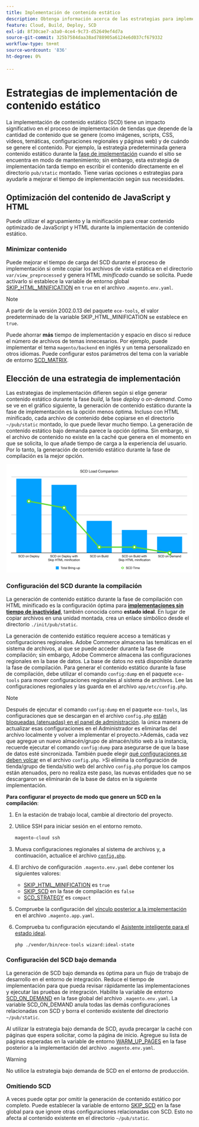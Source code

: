 ```yaml
---
title: Implementación de contenido estático
description: Obtenga información acerca de las estrategias para implementar contenido estático, como imágenes, scripts y CSS, en Adobe Commerce en proyectos de infraestructura en la nube.
feature: Cloud, Build, Deploy, SCD
exl-id: 8f30cae7-a3a0-4ce4-9c73-d52649ef4d7a
source-git-commit: 325b7584daa38ad788905a6124e6d037cf679332
workflow-type: tm+mt
source-wordcount: '836'
ht-degree: 0%

---
```


# Estrategias de implementación de contenido estático

La implementación de contenido estático (SCD) tiene un impacto significativo en el proceso de implementación de tiendas que depende de la cantidad de contenido que se genere (como imágenes, scripts, CSS, vídeos, temáticas, configuraciones regionales y páginas web) y de cuándo se genere el contenido. Por ejemplo, la estrategia predeterminada genera contenido estático durante la [fase de implementación](process.md#deploy-phase-deploy-phase) cuando el sitio se encuentra en modo de mantenimiento; sin embargo, esta estrategia de implementación tarda tiempo en escribir el contenido directamente en el directorio `pub/static` montado. Tiene varias opciones o estrategias para ayudarle a mejorar el tiempo de implementación según sus necesidades.

## Optimización del contenido de JavaScript y HTML

Puede utilizar el agrupamiento y la minificación para crear contenido optimizado de JavaScript y HTML durante la implementación de contenido estático.

### Minimizar contenido

Puede mejorar el tiempo de carga del SCD durante el proceso de implementación si omite copiar los archivos de vista estática en el directorio `var/view_preprocessed` y genera HTML _minificado_ cuando se solicita. Puede activarlo si establece la variable de entorno global [SKIP_HTML_MINIFICATION](../environment/variables-global.md#skiphtmlminification) en `true` en el archivo `.magento.env.yaml`.

>[!NOTE]
>
>A partir de la versión 2002.0.13 del paquete `ece-tools`, el valor predeterminado de la variable SKIP_HTML_MINIFICATION se establece en `true`.

Puede ahorrar **más** tiempo de implementación y espacio en disco si reduce el número de archivos de temas innecesarios. Por ejemplo, puede implementar el tema `magento/backend` en inglés y un tema personalizado en otros idiomas. Puede configurar estos parámetros del tema con la variable de entorno [SCD_MATRIX](../environment/variables-deploy.md#scdmatrix).

## Elección de una estrategia de implementación

Las estrategias de implementación difieren según si elige generar contenido estático durante la fase _build_, la fase _deploy_ o _on-demand_. Como se ve en el gráfico siguiente, la generación de contenido estático durante la fase de implementación es la opción menos óptima. Incluso con HTML minificado, cada archivo de contenido debe copiarse en el directorio `~/pub/static` montado, lo que puede llevar mucho tiempo. La generación de contenido estático bajo demanda parece la opción óptima. Sin embargo, si el archivo de contenido no existe en la caché que genera en el momento en que se solicita, lo que añade tiempo de carga a la experiencia del usuario. Por lo tanto, la generación de contenido estático durante la fase de compilación es la mejor opción.

![Comparación de carga de SCD](../../assets/scd-load-times.png)

### Configuración del SCD durante la compilación

La generación de contenido estático durante la fase de compilación con HTML minificado es la configuración óptima para [**implementaciones sin tiempo de inactividad**](reduce-downtime.md), también conocida como **estado ideal**. En lugar de copiar archivos en una unidad montada, crea un enlace simbólico desde el directorio `./init/pub/static`.

La generación de contenido estático requiere acceso a temáticas y configuraciones regionales. Adobe Commerce almacena las temáticas en el sistema de archivos, al que se puede acceder durante la fase de compilación; sin embargo, Adobe Commerce almacena las configuraciones regionales en la base de datos. La base de datos _no_ está disponible durante la fase de compilación. Para generar el contenido estático durante la fase de compilación, debe utilizar el comando `config:dump` en el paquete `ece-tools` para mover configuraciones regionales al sistema de archivos. Lee las configuraciones regionales y las guarda en el archivo `app/etc/config.php`.

>[!NOTE]
>Después de ejecutar el comando `config:dump` en el paquete `ece-tools`, las configuraciones que se descargan en el archivo `config.php` [están bloqueadas (atenuadas) en el panel de administración](https://experienceleague.adobe.com/es/docs/commerce-knowledge-base/kb/troubleshooting/miscellaneous/locked-fields-in-magento-admin). la única manera de actualizar esas configuraciones en el Administrador es eliminarlas del archivo localmente y volver a implementar el proyecto.
>&#x200B;>Además, cada vez que agregue un nuevo almacén/grupo de almacén/sitio web a la instancia, recuerde ejecutar el comando `config:dump` para asegurarse de que la base de datos esté sincronizada. También puede elegir [qué configuraciones se deben volcar](https://experienceleague.adobe.com/es/docs/commerce-operations/configuration-guide/cli/configuration-management/export-configuration?lang=en) en el archivo `config.php`.
>&#x200B;>Si elimina la configuración de tienda/grupo de tienda/sitio web del archivo `config.php` porque los campos están atenuados, pero no realiza este paso, las nuevas entidades que no se descargaron se eliminarán de la base de datos en la siguiente implementación.

**Para configurar el proyecto de modo que genere un SCD en la compilación**:

1. En la estación de trabajo local, cambie al directorio del proyecto.
1. Utilice SSH para iniciar sesión en el entorno remoto.

   ```bash
   magento-cloud ssh
   ```

1. Mueva configuraciones regionales al sistema de archivos y, a continuación, actualice el archivo [`config.php`](../development/commerce-version.md#create-a-configphp-file).

1. El archivo de configuración `.magento.env.yaml` debe contener los siguientes valores:

   - [SKIP_HTML_MINIFICATION](../environment/variables-global.md#skip_html_minification) es `true`
   - [SKIP_SCD](../environment/variables-build.md#skip_scd) en la fase de compilación es `false`
   - [SCD_STRATEGY](../environment/variables-build.md#scd_strategy) es `compact`

1. Compruebe la configuración del [vínculo posterior a la implementación](../application/hooks-property.md) en el archivo `.magento.app.yaml`.

1. Comprueba tu configuración ejecutando el [Asistente inteligente para el estado ideal](smart-wizards.md).

   ```bash
   php ./vendor/bin/ece-tools wizard:ideal-state
   ```

### Configuración del SCD bajo demanda

La generación de SCD bajo demanda es óptima para un flujo de trabajo de desarrollo en el entorno de integración. Reduce el tiempo de implementación para que pueda revisar rápidamente las implementaciones y ejecutar las pruebas de integración. Habilite la variable de entorno [SCD_ON_DEMAND](../environment/variables-global.md#scdondemand) en la fase global del archivo `.magento.env.yaml`. La variable SCD_ON_DEMAND anula todas las demás configuraciones relacionadas con SCD y borra el contenido existente del directorio `~/pub/static`.

Al utilizar la estrategia bajo demanda de SCD, ayuda precargar la caché con páginas que espera solicitar, como la página de inicio. Agregue su lista de páginas esperadas en la variable de entorno [WARM_UP_PAGES](../environment/variables-post-deploy.md#warmuppages) en la fase posterior a la implementación del archivo `.magento.env.yaml`.

>[!WARNING]
>
>No utilice la estrategia bajo demanda de SCD en el entorno de producción.

### Omitiendo SCD

A veces puede optar por omitir la generación de contenido estático por completo. Puede establecer la variable de entorno [SKIP_SCD](../environment/variables-build.md#skipscd) en la fase global para que ignore otras configuraciones relacionadas con SCD. Esto no afecta al contenido existente en el directorio `~/pub/static`.
